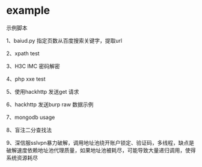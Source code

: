 # example
示例脚本


1、baiud.py
指定页数从百度搜索关键字，提取url


2、xpath test

3、H3C IMC 密码解密

4、php xxe test

5、使用hackhttp 发送get 请求

6、hackhttp 发送burp raw 数据示例

7、mongodb usage

8、盲注二分查找法

9、深信服sslvpn暴力破解，调用地址池绕开账户锁定、验证码，多线程，缺点是破解速度依赖地址池代理质量，如果地址池被耗尽，可能导致大量递归调用，使得系统资源耗尽
